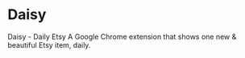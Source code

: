 # Daisy

Daisy - Daily Etsy
A Google Chrome extension that shows one new & beautiful Etsy item, daily.
